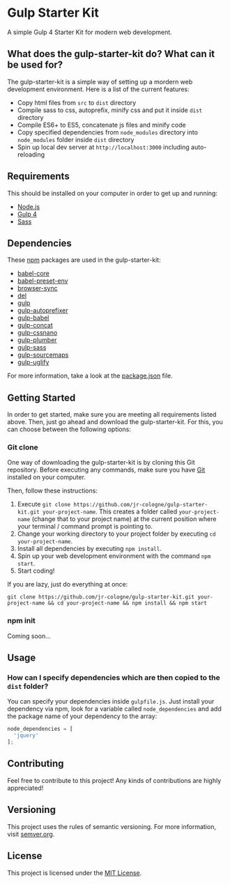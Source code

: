# Gulp Starter Kit
A simple Gulp 4 Starter Kit for modern web development.

## What does the gulp-starter-kit do? What can it be used for?
The gulp-starter-kit is a simple way of setting up a mordern web development environment.
Here is a list of the current features:

- Copy html files from `src` to `dist` directory
- Compile sass to css, autoprefix, minify css and put it inside `dist` directory
- Compile ES6+ to ES5, concatenate js files and minify code
- Copy specified dependencies from `node_modules` directory into `node_modules` folder inside `dist` directory
- Spin up local dev server at `http://localhost:3000` including auto-reloading

## Requirements
This should be installed on your computer in order to get up and running:

- [Node.js](https://nodejs.org/en/)
- [Gulp 4](https://gulpjs.com/)
- [Sass](http://sass-lang.com/)

## Dependencies
These [npm](https://www.npmjs.com/) packages are used in the gulp-starter-kit:

- [babel-core](https://www.npmjs.com/package/babel-core)
- [babel-preset-env](https://www.npmjs.com/package/babel-preset-env)
- [browser-sync](https://www.npmjs.com/package/browser-sync)
- [del](https://www.npmjs.com/package/del)
- [gulp](https://www.npmjs.com/package/gulp)
- [gulp-autoprefixer](https://www.npmjs.com/package/gulp-autoprefixer)
- [gulp-babel](https://www.npmjs.com/package/gulp-babel)
- [gulp-concat](https://www.npmjs.com/package/gulp-concat)
- [gulp-cssnano](https://www.npmjs.com/package/gulp-cssnano)
- [gulp-plumber](https://www.npmjs.com/package/gulp-plumber)
- [gulp-sass](https://www.npmjs.com/package/gulp-sass)
- [gulp-sourcemaps](https://www.npmjs.com/package/gulp-sourcemaps)
- [gulp-uglify](https://www.npmjs.com/package/gulp-uglify)

For more information, take a look at the [package.json]((https://github.com/jr-cologne/gulp-starter-kit/blob/master/package.json)) file.

## Getting Started
In order to get started, make sure you are meeting all requirements listed above.
Then, just go ahead and download the gulp-starter-kit. For this, you can choose between the following options:

### Git clone
One way of downloading the gulp-starter-kit is by cloning this Git repository. Before executing any commands, make sure you have [Git](https://git-scm.com/) installed on your computer.

Then, follow these instructions:

1. Execute `git clone https://github.com/jr-cologne/gulp-starter-kit.git your-project-name`. This creates a folder called `your-project-name` (change that to your project name) at the current position where your terminal / command prompt is pointing to.
2. Change your working directory to your project folder by executing `cd your-project-name`.
3. Install all dependencies by executing `npm install`.
4. Spin up your web development environment with the command `npm start`.
5. Start coding!

If you are lazy, just do everything at once:

```
git clone https://github.com/jr-cologne/gulp-starter-kit.git your-project-name && cd your-project-name && npm install && npm start
```

### npm init
Coming soon...

## Usage
### How can I specify dependencies which are then copied to the `dist` folder?
You can specify your dependencies inside `gulpfile.js`.
Just install your dependency via npm, look for a variable called `node_dependencies` and add the package name of your dependency to the array:

```js
node_dependencies = [
  'jquery'
];
```

## Contributing
Feel free to contribute to this project!
Any kinds of contributions are highly appreciated!

## Versioning
This project uses the rules of semantic versioning. For more information, visit [semver.org](https://semver.org/).

## License
This project is licensed under the [MIT License](https://github.com/jr-cologne/gulp-starter-kit/blob/master/LICENSE).
